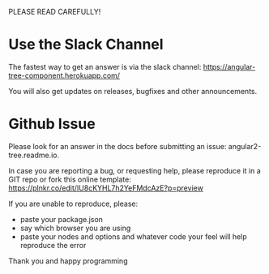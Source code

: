 PLEASE READ CAREFULLY!

# Use the Slack Channel
The fastest way to get an answer is via the slack channel:
https://angular-tree-component.herokuapp.com/

You will also get updates on releases, bugfixes and other announcements.

# Github Issue
Please look for an answer in the docs before submitting an issue:
angular2-tree.readme.io.

In case you are reporting a bug, or requesting help, please reproduce it in a GIT repo or fork this online template:
https://plnkr.co/edit/IU8cKYHL7h2YeFMdcAzE?p=preview

If you are unable to reproduce, please:
- paste your package.json
- say which browser you are using
- paste your nodes and options and whatever code your feel will help reproduce the error

Thank you and happy programming
